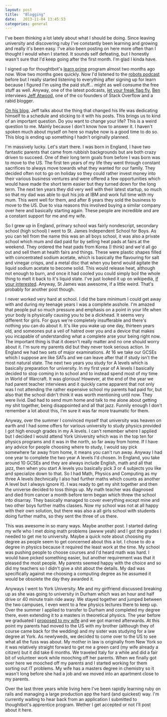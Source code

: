 ```yaml
---
layout: post
title:  "Blogging"
date:   2013-11-04 13:45:53
categories: general
---
```


I've been thinking a lot lately about what I should be doing. Since leaving
university and discovering ruby I've constantly been learning and growing and
really it's been easy. I've also been posting on here more often than I thought
I would when I started. It sounds self defeating, but I honestly wasn't sure
that I'd keep going after the first month. I'm glad I kinda have.

I signed up for thoughtbot's [learn prime][learnprime] program almost two months
ago now. Wow two months goes quickly. Now I'd listened to the [robots
podcast][robots] before but I really started listening to everything after
signing up for learn because I figured I'm using the paid stuff... might as well
consume the free stuff as well. Anyway, one of the latest podcasts, [let your
freak flag fly][podcast], [Ben][ben] interviews [Jeff Atwood][atwood], one of
the co founders of Stack Overflow and a rabid blogger.

[On his blog][atwood], Jeff talks about the thing that changed his life was
dedicating himself to a schedule and sticking to it with his posts. This brings
us to kind of an important question. Do you want to change your life? This is a
weird question to me. Mainly because I don't know how to answer it. I haven't
spoken much about myself on here so maybe now is a good time to do so. This blog
is ending up something I hadn't originally planned.

I'm massively lucky. Let's start there. I was born in England, I have two
fantastic parents that came from rubbish backgrounds but are both crazy driven
to succeed. One of their long term goals from before I was born was to move to
the US. The first ten years of my life they went through constant sacrifices to
always move towards what they wanted for our family. They decided often not to
go on holiday so they could rather invest money into their various business
ventures and were offered a few opportunities which would have made the short
term easier but they turned down for the long term. The next ten years they did
very well with their latest startup, so much so that my dad was able to quit his
job at IBM and work full time with my mum. This went well for them, and after 8
years they sold the business to move to the US. Due to visa reasons this
involved buying a similar company over here and basically starting again. These
people are incredible and are a constant support for me and my wife.

So I grew up in England, primary school was fairly nondescript, secondary school
(high school) I went to St. James Independent School for Boys. As you can tell
from the name this was an all boys school, it was also a private school which
mum and dad paid for by selling heat pads at fairs at the weekend. They ordered
the heat pads from Korea (I think) and we'd all go out and sell them at health
fairs and things. These were plastic shapes filled with concentrated sodium
acetate, which is basically the flavouring for salt and vinegar crisps, and a
metal disc that when you bend would agitate the liquid sodium acetate to become
solid. This would release heat, although not enough to burn, and once it had
cooled you could simply boil the whole thing to melt it back to it's liquid
state. I've just looked it up on wikipedia, [if your interested][heatpad].
Anyway, St James was awesome, if a little weird. That's probably for another
post though.

I never worked very hard at school. I did the bare minimum I could get away with
and during my teenage years I was a complete asshole. I'm amazed that people put
so much pressure and emphasis on a point in your life when your body is
physically causing you to be a dickhead. It seems very different for girls. For
guys we're completely insufferable and there's nothing you can do about it. It's
like you wake up one day, thirteen years old, and someones put a veil of hatred
over you and a device that makes you incapable of understanding what a complete
arse your being right now. The important thing is that it doesn't really matter
and no one should worry about it. I'm sure my parents did but they never took
serious action. In England we had two sets of major examinations. At 16 we take
our GCSEs which I suppose are like SATs and we can leave after that if study
isn't the most natural state. The next two years you study for A levels which is
basically preparation for university. In my first year of A levels I basically
decided to stop coming in to school and to instead spend most of my time in
World of Warcraft. It was glorious! However, at the end of the year we had
parent teacher interviews and it quickly came apparent that not only was I not
attending the rather expensive school my parents had paid for, but also that the
school didn't think it was worth mentioning until now. They were livid. Dad had
to send mum home and talk to me alone about getting my shit together, being
disappointed and all that jazz. Funnily enough I don't remember a lot about
this, I'm sure it was far more traumatic for them.

Anyway, over the summer I convinced myself that university was heaven on earth
and I had some offers for various university to study physics provided I got
high enough grades in my A levels. I can't remember where I applied but I
decided I would attend York University which was in the top ten for physics
programs and it was in the north, so far away from home. If I have any advice
for people choosing where to study, I would say pick somewhere far away from
home, it means you can't run away. Anyway I had one year to complete the two
year A levels I'd chosen. In England, you take around 10 GCSEs and they are
always include English, math and all that jazz, then when you start A levels you
basically pick 3 or 4 subjects you like and specialize down to that. So I had
Math, Physics and Computing as my three A levels (technically I also had further
maths which counts as another A level but I always ignore it). I was ready to
get my shit together and then the universe decided to toss things up. My math
teacher was diagnosed and died from cancer a month before term began which
threw the school into disarray. They basically managed to cover everything
except mine and two other boys further maths classes. Now my school was not at
all happy with their own solution, but there was also a all girls school with
students doing further maths, so they sent the three of us there.

This was awesome in so many ways. Maybe another post. I started dating my wife
who I met doing math problems (awww yeah) and I got the grades I needed to get
me to university. Maybe a quick note about choosing my degree as people seem to
get concerned about this a lot. I chose to do a degree in physics because it
required the least work at the time. My school was pushing people to choose
courses and I'd heard math was hard. I would have picked something easier, but
another requirement was that it pleased the most people. My parents seemed happy
with the choice and so did my teachers so I didn't give a shit about the
details. My dad was specifically against me choosing a computing degree as he
assumed it would be obsolete the day they awarded it.

Anyways I went to York University. Me and my girlfriend discussed breaking up as
she was going to university in Durham which was an hour and half drive or 40
minute train ride away. We stayed together and jumped between the two campuses,
I even went to a few physics lectures there to keep up. Over the summer I
applied to transfer to Durham and completed my degree there, even extending it
to a masters in theoretical physics. The year before we graduated I [proposed to
my wife][proposal] and we got married afterwards. At this point my parents had
moved to the US with my brother (although they of course came back for the
wedding) and my sister was studying for a law degree at York. As newlyweds, we
decided to come over to the US to see what all the fuss was about. My mother in
law is originally from New York so it was relatively straight forward to get me
a green card (my wife already a citizen) but it did take 6 months. We traveled
Italy for a while and did a fair bit of volunteer work while mooching off her
parents. When we finally got over here we mooched off my parents and I started
working for them sorting out IT problems. My wife has a masters degree in
chemistry so it wasn't long before she had a job and we moved into an apartment
close to my parents.

Over the last three years while living here I've been rapidly learning ruby on
rails and managing a large production app the hard (and quickest) way. I'm
currently waiting to hear back from an application I submitted to thoughtbot's
apprentice program. Wether I get accepted or not I'll post about it here.

[learnprime]: https://learn.thoughtbot.com/
[robots]: http://robots.thoughtbot.com/
[podcast]: http://podcasts.thoughtbot.com/giantrobots/70
[ben]: http://codeulate.com/
[atwood]: http://www.codinghorror.com/blog/
[heatpad]: http://en.wikipedia.org/wiki/Heating_pad
[proposal]: http://vimeo.com/58738758
